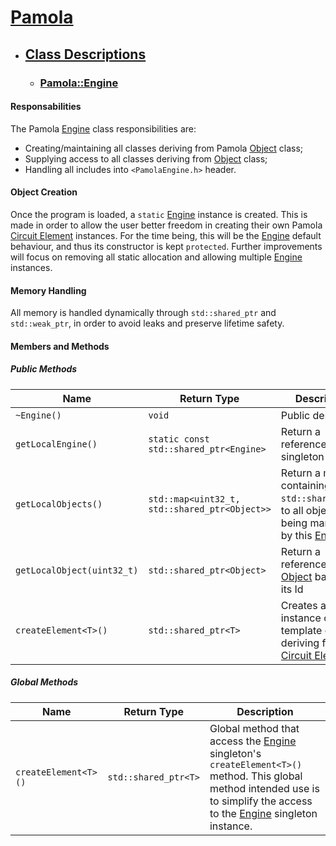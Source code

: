 
[Eng]: ../../PamolaProject/PamolaProject/PamolaEngine.h
[Obj]: ../../PamolaProject/PamolaProject/PamolaObject.h
[Cir]: ../../PamolaProject/PamolaProject/Circuit.h   
[Ter]: ../../PamolaProject/PamolaProject/CircuitTerminal.h
[TerCpp]: ../../PamolaProject/PamolaProject/CircuitTerminal.cpp
[Nod]: ../../PamolaProject/PamolaProject/CircuitNode.h
[Ele]: ../../PamolaProject/PamolaProject/CircuitElement.h

# [Pamola](../README.md)
- ## [Class Descriptions](README.md)

  - ### [Pamola::Engine][Eng]

#### Responsabilities

The Pamola [Engine][Eng] class responsibilities are:
- Creating/maintaining all classes deriving from Pamola [Object][Obj] class;
- Supplying access to all classes deriving from [Object][Obj] class;
- Handling all includes into ``<PamolaEngine.h>`` header.

#### Object Creation

Once the program is loaded, a ``static`` [Engine][Eng]  instance is created. This is made in order to allow the user better freedom in creating their own Pamola [Circuit Element][Ele] instances. For the time being, this will be the [Engine][Eng] default behaviour, and thus its constructor is kept ``protected``. Further improvements will focus on removing all static allocation and allowing multiple [Engine][Eng] instances.

#### Memory Handling

All memory is handled dynamically through ``std::shared_ptr`` and ``std::weak_ptr``, in order to avoid leaks and preserve lifetime safety.

#### Members and Methods

##### Public Methods

| Name                                 | Return Type                                     | Description                                                                                      |
|--------------------------------------|-------------------------------------------------|--------------------------------------------------------------------------------------------------|
| ``~Engine()``                        | ``void``                                        | Public destructor                                                                                |
| ``getLocalEngine()``                 | ``static const std::shared_ptr<Engine>``        | Return a reference to the singleton [Engine][Eng]                                                |
| ``getLocalObjects()``                | ``std::map<uint32_t, std::shared_ptr<Object>>`` | Return a map containing ``std::shared_ptr``'s to all objects being managed by this [Engine][Eng] |
| ``getLocalObject(uint32_t)``         | ``std::shared_ptr<Object>``                     | Return a reference to [Object][Obj] based on its Id                                              |
| ``createElement<T>()``               | ``std::shared_ptr<T>``                          | Creates a new instance of a template class T deriving from [Circuit Element][Ele]                |

##### Global Methods

| Name                                 | Return Type                           | Description                                                                                                                                                                         |
|--------------------------------------|---------------------------------------|-------------------------------------------------------------------------------------------------------------------------------------------------------------------------------------|
| ``createElement<T>()`` | ``std::shared_ptr<T>`` | Global method that access the [Engine][Eng] singleton's ``createElement<T>()`` method. This global method intended use is to simplify the access to the [Engine][Eng] singleton instance.  |
